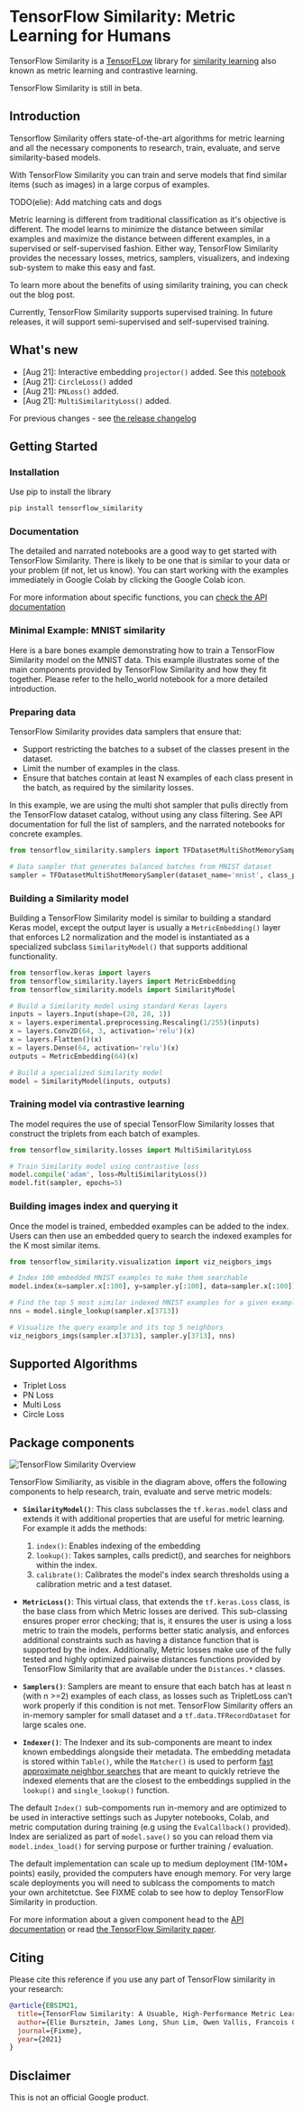 # TensorFlow Similarity: Metric Learning for Humans

TensorFlow Similarity is a [TensorFLow](https://tensorflow.org) library for [similarity learning](https://en.wikipedia.org/wiki/Similarity_learning) also known as metric learning and contrastive learning.

TensorFlow Similarity is still in beta.

## Introduction

Tensorflow Similarity offers state-of-the-art algorithms for metric learning and all the necessary components to research, train, evaluate, and serve similarity-based models.

With TensorFlow Similarity you can train and serve models that find similar items
(such as images) in a large corpus of examples.

TODO(elie): Add matching cats and dogs

Metric learning is different from traditional classification as it's objective is different. The model learns to minimize the distance between similar examples and maximize the distance between different examples, in a supervised or self-supervised fashion. Either way, TensorFlow Similarity provides the necessary losses, metrics, samplers, visualizers, and indexing sub-system to make this easy and fast. 

To learn more about the benefits of using similarity training, you can check out the blog post.

Currently, TensorFlow Similarity supports supervised training. In future releases, it will support semi-supervised and self-supervised training. 

## What's new

- [Aug 21]: Interactive embedding `projector()` added. See this [notebook](examples/supervized_visualization/)
- [Aug 21]: `CircleLoss()` added
- [Aug 21]: `PNLoss()` added.
- [Aug 21]: `MultiSimilarityLoss()` added.

For previous changes - see [the release changelog](./releases.md)

## Getting Started

### Installation

Use pip to install the library

```python
pip install tensorflow_similarity
```

### Documentation

The detailed and narrated notebooks are a good way to get started with TensorFlow Similarity. There is likely to be one that is similar to your data or your problem (if not, let us know). You can start working with the examples immediately in Google Colab by clicking the Google Colab icon.

For more information about specific functions, you can [check the API documentation](api/)

### Minimal Example: MNIST similarity

Here is a bare bones example demonstrating how to train a TensorFlow Similarity model on the MNIST data. This example illustrates some of the main components provided by TensorFlow Similarity and how they fit together. Please refer to the hello_world notebook for a more detailed introduction.

### Preparing data

TensorFlow Similarity provides data samplers that ensure that:
- Support restricting the batches to a subset of the classes present in the dataset.
- Limit the number of examples in the class.
- Ensure that batches contain at least N examples of each class present in the batch, as required by the similarity losses.

In this example, we are using the multi shot sampler that pulls directly from the TensorFlow dataset catalog, without using any class filtering. See API documentation for full the list of samplers, and the narrated notebooks for concrete examples.

```python
from tensorflow_similarity.samplers import TFDatasetMultiShotMemorySampler

# Data sampler that generates balanced batches from MNIST dataset
sampler = TFDatasetMultiShotMemorySampler(dataset_name='mnist', class_per_batch=10)
```

### Building a Similarity model

Building a TensorFlow Similarity model is similar to building a standard Keras model, except the output layer is usually a `MetricEmbedding()` layer that enforces L2 normalization and the model is instantiated as a specialized subclass `SimilarityModel()` that supports additional functionality.

```python
from tensorflow.keras import layers
from tensorflow_similarity.layers import MetricEmbedding
from tensorflow_similarity.models import SimilarityModel

# Build a Similarity model using standard Keras layers
inputs = layers.Input(shape=(28, 28, 1))
x = layers.experimental.preprocessing.Rescaling(1/255)(inputs)
x = layers.Conv2D(64, 3, activation='relu')(x)
x = layers.Flatten()(x)
x = layers.Dense(64, activation='relu')(x)
outputs = MetricEmbedding(64)(x)

# Build a specialized Similarity model
model = SimilarityModel(inputs, outputs)
```

### Training model via contrastive learning

The model requires the use of special TensorFlow Similarity losses that construct the triplets from each batch of examples.

```python
from tensorflow_similarity.losses import MultiSimilarityLoss

# Train Similarity model using contrastive loss
model.compile('adam', loss=MultiSimilarityLoss())
model.fit(sampler, epochs=5)
```

### Building images index and querying it

Once the model is trained, embedded examples can be added to the index. Users can then use an embedded query to search the indexed examples for the K most similar items.

```python
from tensorflow_similarity.visualization import viz_neigbors_imgs

# Index 100 embedded MNIST examples to make them searchable
model.index(x=sampler.x[:100], y=sampler.y[:100], data=sampler.x[:100])

# Find the top 5 most similar indexed MNIST examples for a given example
nns = model.single_lookup(sampler.x[3713])

# Visualize the query example and its top 5 neighbors
viz_neigbors_imgs(sampler.x[3713], sampler.y[3713], nns)
```

## Supported Algorithms

- Triplet Loss 
- PN Loss 
- Multi Loss
- Circle Loss

## Package components

![TensorFlow Similarity Overview](assets/images/tfsim_overview.png)

TensorFlow Similiarity, as visible in the diagram above, offers the following
components to help research, train, evaluate and serve metric models:

- **`SimilarityModel()`**: This class subclasses the `tf.keras.model` class and extends it with additional properties that are useful for metric learning. For example it adds the methods:
  1. `index()`: Enables indexing of the embedding
  2. `lookup()`: Takes samples, calls predict(), and searches for neighbors within the index.
  3. `calibrate()`: Calibrates the model's index search thresholds using a calibration metric and a test dataset.

- **`MetricLoss()`**:  This virtual class, that extends the `tf.keras.Loss` class, is the base class from which Metric losses are derived. This sub-classing ensures proper error checking; that is, it ensures the user is using a loss metric to train the models, performs better static analysis, and enforces additional constraints such as having a distance function that is supported by the index. Additionally, Metric losses make use of the fully tested and highly optimized pairwise distances functions provided by TensorFlow Similarity that are available under the `Distances.*` classes.

- **`Samplers()`**: Samplers are meant to ensure that each batch has at least n (with n >=2) examples of each class, as losses such as TripletLoss can’t work properly if this condition is not met. TensorFlow Similarity offers an in-memory sampler for small dataset and a `tf.data.TFRecordDataset` for large scales one.

- **`Indexer()`**: The Indexer and its sub-components are meant to index known embeddings alongside their metadata. The embedding metadata is stored within `Table()`, while the `Matcher()` is used to perform [fast approximate neighbor searches](https://en.wikipedia.org/wiki/Nearest_neighbor_search) that are meant to quickly retrieve the indexed elements that are the closest to the embeddings supplied in the `lookup()` and `single_lookup()` function.

The default `Index()` sub-compoments run in-memory and are optimized to be used in interactive settings such as Jupyter notebooks, Colab, and metric computation during training (e.g using the `EvalCallback()` provided). Index are serialized as part of `model.save()` so you can reload them via `model.index_load()` for serving purpose or further training / evaluation.

The default implementation can scale up to medium deployment (1M-10M+ points) easily, provided the computers have enough memory. For very large scale deployments you will need to sublcass the compoments to match your own architetctue. See FIXME colab to see how to deploy TensorFlow Similarity in production.

For more information about a given component head to the [API documentation](api/) or read [the TensorFlow Similarity paper](FIXME).


## Citing

Please cite this reference if you use any part of TensorFlow similarity in your research:

```bibtex
@article{EBSIM21,
  title={TensorFlow Similarity: A Usuable, High-Performance Metric Learning Library},
  author={Elie Bursztein, James Long, Shun Lim, Owen Vallis, Francois Chollet},
  journal={Fixme},
  year={2021}
}
```

## Disclaimer

This is not an official Google product.

